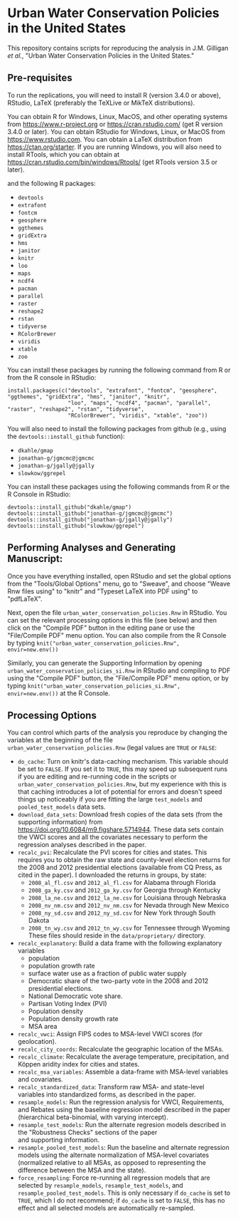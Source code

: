 # Urban Water Conservation Policies in the United States

This repository contains scripts for reproducing the analysis in J.M. Gilligan _et al._, 
"Urban Water Conservation Policies in the United States."

## Pre-requisites

To run the replications, you will need to install R (version 3.4.0 or above),
RStudio, LaTeX (preferably the TeXLive or MikTeX distributions).

You can obtain R for Windows, Linux, MacOS, and other operating systems from 
<https://www.r-project.org> or <https://cran.rstudio.com/> (get R version 3.4.0 or later). 
You can obtain RStudio for Windows, Linux, or MacOS from
<https://www.rstudio.com>. You can obtain a LaTeX distribution from 
<https://ctan.org/starter>.  If you are running Windows, you will also need to install RTools, which you can 
obtain at <https://cran.rstudio.com/bin/windows/Rtools/> (get RTools version 3.5 or later).

and the following R packages:

* `devtools`
* `extrafont`
* `fontcm`
* `geosphere`
* `ggthemes`
* `gridExtra`
* `hms`
* `janitor`
* `knitr`
* `loo`
* `maps`
* `ncdf4`
* `pacman`
* `parallel`
* `raster`
* `reshape2`
* `rstan`
* `tidyverse`
* `RColorBrewer`
* `viridis`
* `xtable`
* `zoo`

You can install these packages by running the following command from R or from the R console in RStudio:
```
install.packages(c("devtools", "extrafont", "fontcm", "geosphere", "ggthemes", "gridExtra", "hms", "janitor", "knitr", 
                   "loo", "maps", "ncdf4", "pacman", "parallel", "raster", "reshape2", "rstan", "tidyverse", 
                   "RColorBrewer", "viridis", "xtable", "zoo"))
```

You will also need to install the following packages from github (e.g., using the `devtools::install_github` function):

* `dkahle/gmap`
* `jonathan-g/jgmcmc@jgmcmc`
* `jonathan-g/jgally@jgally`
* `slowkow/ggrepel`

You can install these packages using the following commands from R or the R Console in RStudio:
```
devtools::install_github("dkahle/gmap")
devtools::install_github("jonathan-g/jgmcmc@jgmcmc")
devtools::install_github("jonathan-g/jgally@jgally")
devtools::install_github("slowkow/ggrepel")
```

## Performing Analyses and Generating Manuscript:

Once you have everything installed, open RStudio and 
set the global options from the "Tools/Global Options" menu, go to "Sweave", and choose "Weave Rnw files using" to 
"knitr" and "Typeset LaTeX into PDF using" to "pdfLaTeX".

Next, open the file `urban_water_conservation_policies.Rnw` in RStudio.
You can set the relevant processing options in this file (see below) and then click on the "Compile PDF" button in 
the editing pane or use the "File/Compile PDF" menu option. You can also compile from the R Console by typing 
`knit("urban_water_conservation_policies.Rnw", envir=new.env())`

Similarly, you can generate the Supporting Information by opening `urban_water_conservation_policies_si.Rnw`
in RStudio and compiling to PDF using the "Compile PDF" button, the "File/Compile PDF" menu option, or
by typing 
`knit("urban_water_conservation_policies_si.Rnw", envir=new.env())`
at the R Console.

## Processing Options

You can control which parts of the analysis you reproduce by changing the variables at the beginning of the file
`urban_water_conservation_policies.Rnw` (legal values are `TRUE` or `FALSE`:

* `do_cache`: Turn on knitr's data-caching mechanism. This variable should be set to `FALSE`. 
  If you set it to `TRUE`, this may speed up subsequent runs if you are editing and re-running code in the scripts or 
  `urban_water_conservation_policies.Rnw`, but my experience with this is that caching introduces a lot of potential
  for errors and doesn't speed things up noticeably if you are fitting the large `test_models` and `pooled_test_models`
  data sets.
* `download_data_sets`: Download fresh copies of the data sets (from the supporting information) from
  <https://doi.org/10.6084/m9.figshare.5714944>. These data sets contain the VWCI scores and all the covariates 
  necessary to perform the regression analyses described in the paper.
* `recalc_pvi`: Recalculate the PVI scores for cities and states. This requires you to obtain the raw 
  state and county-level election returns for the 2008 and 2012 presidential elections
  (available from CQ Press, as cited in the paper). I downloaded the returns in groups, by state:
  * `2008_al_fl.csv` and `2012_al_fl.csv` for Alabama through Florida
  * `2008_ga_ky.csv` and `2012_ga_ky.csv` for Georgia through Kentucky
  * `2008_la_ne.csv` and `2012_la_ne.csv` for Louisiana through Nebraska
  * `2008_nv_nm.csv` and `2012_nv_nm.csv` for Nevada through New Mexico
  * `2008_ny_sd.csv` and `2012_ny_sd.csv` for New York through South Dakota
  * `2008_tn_wy.csv` and `2012_tn_wy.csv` for Tennessee through Wyoming
  These files should reside in the `data/proprietary/` directory.
* `recalc_explanatory`: Build a data frame with the following explanatory variables
  * population
  * population growth rate
  * surface water use as a fraction of public water supply
  * Democratic share of the two-party vote in the 2008 and 2012 presidential elections.
  * National Democratic vote share.
  * Partisan Voting Index (PVI)
  * Population density
  * Population density growth rate
  * MSA area
* `recalc_vwci`: Assign FIPS codes to MSA-level VWCI scores (for geolocation).
* `recalc_city_coords`: Recalculate the geographic location of the MSAs.
* `recalc_climate`: Recalculate the average temperature, precipitation, and K&ouml;ppen aridity index for cities 
  and states.
* `recalc_msa_variables`: Assemble a data-frame with MSA-level variables and covariates.
* `recalc_standardized_data`: Transform raw MSA- and state-level variables into standardized forms, as described in the
  paper.
* `resample_models`: Run the regression analysis for VWCI, Requirements, and Rebates using the baseline regression model
  described in the paper (hierarchical beta-binomial, with varying intercept).
* `resample_test_models`: Run the alternate regresion models described in the "Robustness Checks" sections of the paper \
  and supporting information.
* `resample_pooled_test_models`: Run the baseline and alternate regression models using the alternate normalization of
  MSA-level covariates (normalized relative to all MSAs, as opposed to representing the difference between the MSA and
  the state).
* `force_resampling`: Force re-running all regression models that are selected by `resample_models`, 
  `resample_test_models`, and `resample_pooled_test_models`. This is only necessary if `do_cache` is set to `TRUE`, 
  which I do not recommend; if `do_cache` is set to `FALSE`, this has no effect and all selected models are 
  automatically re-sampled.

